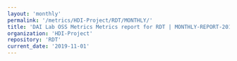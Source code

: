 ```yaml
---
layout: 'monthly'
permalink: '/metrics/HDI-Project/RDT/MONTHLY/'
title: 'DAI Lab OSS Metrics Metrics report for RDT | MONTHLY-REPORT-2019-11-01'
organization: 'HDI-Project'
repository: 'RDT'
current_date: '2019-11-01'
---
```

